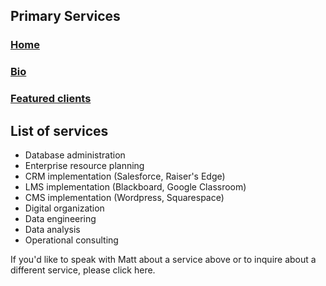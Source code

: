 ## Primary Services

### [Home](/README.md)
### [Bio](/Bio.md)
### [Featured clients](/Clients.md)

## List of services
- Database administration
- Enterprise resource planning
- CRM implementation (Salesforce, Raiser's Edge)
- LMS implementation (Blackboard, Google Classroom)
- CMS implementation (Wordpress, Squarespace)
- Digital organization
- Data engineering
- Data analysis
- Operational consulting

If you'd like to speak with Matt about a service above or to inquire about a different service, please click here.
